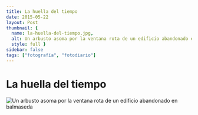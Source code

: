 ```yaml
---
title: La huella del tiempo
date: 2015-05-22
layout: Post
thumbnail: {
  name: la-huella-del-tiempo.jpg, 
  alt: Un arbusto asoma por la ventana rota de un edificio abandonado en balmaseda, 
  style: full }
sidebar: false
tags: ["fotografía", "fotodiario"]
---
```


# La huella del tiempo

<img src="~@images/la-huella-del-tiempo.jpg" alt="Un arbusto asoma por la ventana rota de un edificio abandonado en balmaseda" />
